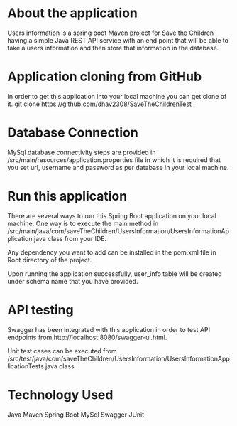 About the application
=====================
Users information is a spring boot Maven project for Save the Children having a simple Java REST API service with an end point that will be able to take a users information and then store that information in the database. 

Application cloning from GitHub
====================================
In order to get this application into your local machine you can get clone of it.
git clone https://github.com/dhav2308/SaveTheChildrenTest .

Database Connection
===================
MySql database connectivity steps are provided in /src/main/resources/application.properties file
in which it is required that you set url, username and password as per database in your local machine.

Run this application
====================
There are several ways to run this Spring Boot application on your local machine. One way is to execute the main method in /src/main/java/com/saveTheChildren/UsersInformation/UsersInformationApplication.java 
class from your IDE.

Any dependency you want to add can be installed in the pom.xml file in Root directory of the project.

Upon running the application successfully, user_info table will be created under schema name that you have provided.

API testing
===========
Swagger has been integrated with this application in order to test API endpoints from http://localhost:8080/swagger-ui.html.

Unit test cases can be executed from /src/test/java/com/saveTheChildren/UsersInformation/UsersInformationApplicationTests.java class.


Technology Used
===============
Java
Maven
Spring Boot
MySql
Swagger
JUnit









